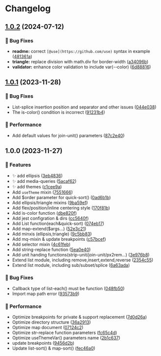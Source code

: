 # Changelog

## [1.0.2](https://github.com/Meqn/sass-magics/compare/v1.0.1...v1.0.2) (2024-07-12)


### 🐛 Bug Fixes

* **readme:** correct `[@use](https://github.com/use)` syntax in example ([481361a](https://github.com/Meqn/sass-magics/commit/481361a411a3e3cf9f73571d0a88c8b274d75c23))
* **triangle:** replace division with math.div for border-width ([a34096b](https://github.com/Meqn/sass-magics/commit/a34096bf2a892246e9e8b6cd31691cde836e77c4))
* **validator:** enhance color validation to include var(--color) ([6d88816](https://github.com/Meqn/sass-magics/commit/6d88816c6c4b3eb868304bee4ff089096071a5de))

## [1.0.1](https://github.com/Meqn/sass-magics/compare/v1.0.0...v1.0.1) (2023-11-28)


### 🐛 Bug Fixes

* List-splice insertion position and separator and other issues ([044e038](https://github.com/Meqn/sass-magics/commit/044e038eab7329d0d2f273506e5cd5eaf2e6ce57))
* The is-color() condition is incorrect ([91231b4](https://github.com/Meqn/sass-magics/commit/91231b41948ad12da6e6fce587c4e8aa8f4d7d1d))


### 🌟 Performance

* Add default values for join-unit() parameters ([87c2e40](https://github.com/Meqn/sass-magics/commit/87c2e403f059d3115f8c85a242913652759020e9))

## 1.0.0 (2023-11-27)


### 🚀 Features

* :sparkles: add ellipsis ([3eb4836](https://github.com/Meqn/sass-magics/commit/3eb4836fdfadb7f1a43b40ef81c6c0b472096f28))
* :sparkles: add media-queries ([5acaf62](https://github.com/Meqn/sass-magics/commit/5acaf629179d7d7219838053b4e2487b5ce3b915))
* :sparkles: add themes ([c1cee9a](https://github.com/Meqn/sass-magics/commit/c1cee9a8efad27df07710b864288069b5c472cbd))
* Add `useTheme` mixin ([7551666](https://github.com/Meqn/sass-magics/commit/755166658ea1f04e3b62161b8cf2fce02aa1b315))
* Add $order parameter for quick-sort() ([0ad6b1b](https://github.com/Meqn/sass-magics/commit/0ad6b1b50ebcffd467ad7c812d4cb912176376da))
* Add ellipsis/triangle mixins ([9ba59e1](https://github.com/Meqn/sass-magics/commit/9ba59e17aa36bea1f3d8fe10e9c37fd1c7cfd787))
* Add flex/position/inline centering style ([170f81b](https://github.com/Meqn/sass-magics/commit/170f81b6d23977bb677800648d5f7666cdf2a561))
* Add is-color function ([dbe820f](https://github.com/Meqn/sass-magics/commit/dbe820fe930c34e89ced7f1ea925d02bf19169bd))
* Add jest configration & dirs ([cc5640f](https://github.com/Meqn/sass-magics/commit/cc5640fba5b269ef0788ab69b60b7679f4a330f5))
* Add List function(each&quick-sort) ([074eb17](https://github.com/Meqn/sass-magics/commit/074eb1769d36a149c17735c37c68260cdffb9ac9))
* Add map-extend($args...) ([52e3c21](https://github.com/Meqn/sass-magics/commit/52e3c2184d691ab32d6f9b0f5908a14fb40ba7ff))
* Add minxis (ellipsis,triangle) ([9c5bb83](https://github.com/Meqn/sass-magics/commit/9c5bb836029225bbd911bb5b65a217400e9354bf))
* Add mq-mixin & update breakpoints ([c57bcef](https://github.com/Meqn/sass-magics/commit/c57bcef9f03cb4ca90d457032c98b38783a459cf))
* Add selector mixin ([4c61feb](https://github.com/Meqn/sass-magics/commit/4c61feb053778880ac8b83a5c80b292bff397b71))
* Add string-replace function ([5ea0e40](https://github.com/Meqn/sass-magics/commit/5ea0e40c9d6bea4a48003aeae1366c5ad465e648))
* Add unit handing functions(strip-unit/join-unit/px2rem...) ([3e976b8](https://github.com/Meqn/sass-magics/commit/3e976b8b5e2acec0d2218c0fdc42f511b3b8c0e9))
* Extend list module, including remove,insert,extend,reverse ([2354c55](https://github.com/Meqn/sass-magics/commit/2354c555c47258f06846f0af18485f76a5b7892f))
* Extend list module, including sub/subset/splice ([6a63ada](https://github.com/Meqn/sass-magics/commit/6a63adab7cf58621323f3f1a714dc6878346ab93))


### 🐛 Bug Fixes

* Callback type of list-each() must be function ([048fb50](https://github.com/Meqn/sass-magics/commit/048fb50e324ffaf225b04a22cb4cc22a62ac701f))
* Import map path error ([93573b9](https://github.com/Meqn/sass-magics/commit/93573b9ac54d64a06ae578ec8fd57ad852c948fd))


### 🌟 Performance

* Optimize breakpoints for private & support replacement ([7d0d26a](https://github.com/Meqn/sass-magics/commit/7d0d26a44cf8ea14ec4c5082d8d3db5b0f4d71e6))
* Optimize directory structure ([36a2913](https://github.com/Meqn/sass-magics/commit/36a29131cce31d1ebe95c4063c1f1deccd5b9e75))
* Optimize map document ([07124c2](https://github.com/Meqn/sass-magics/commit/07124c2be04d8b0258b2ba48bd53a12ad77d9292))
* Optimize str-replace function parameters ([fc65c4d](https://github.com/Meqn/sass-magics/commit/fc65c4dd37cb99f100bf0a694ad656b619ae85a7))
* Optimize useThemeVar() parameters name ([2b1c637](https://github.com/Meqn/sass-magics/commit/2b1c637ab3cc3f928e91afd42e78ef3c57f83a50))
* update breakpoints ([9456d2b](https://github.com/Meqn/sass-magics/commit/9456d2bb8be94ed299b683f291b8f4f4a8edb305))
* Update list-sort() & map-sort() ([fec46a0](https://github.com/Meqn/sass-magics/commit/fec46a0114f2a17dc5680f5b0f054b4e948b62af))
